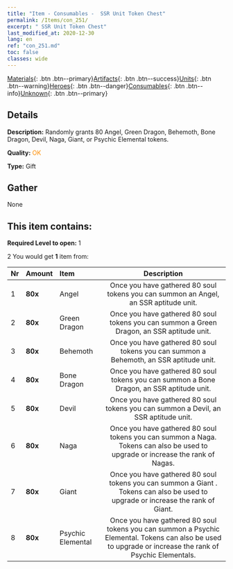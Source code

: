 ```yaml
---
title: "Item - Consumables -  SSR Unit Token Chest"
permalink: /Items/con_251/
excerpt: " SSR Unit Token Chest"
last_modified_at: 2020-12-30
lang: en
ref: "con_251.md"
toc: false
classes: wide
---
```

 [Materials](/Items/){: .btn .btn--primary}[Artifacts](/Items/Artifacts/){: .btn .btn--success}[Units](/Items/Units/){: .btn .btn--warning}[Heroes](/Items/Heroes/){: .btn .btn--danger}[Consumables](/Items/Consumables/){: .btn .btn--info}[Unknown](/Items/Unknown/){: .btn .btn--primary}

## Details
 **Description:** Randomly grants 80 Angel, Green Dragon, Behemoth, Bone Dragon, Devil, Naga, Giant, or Psychic Elemental tokens.

 **Quality:** <span style="color: #FF8C00">OK</span>

 **Type:** Gift

## Gather

  None

## This item contains:

 **Required Level to open:** 1

 2 You would get **1** item  from:

  | Nr | Amount |     Item    | Description |
  |:---|:-------|:------------|:-----------:|
  | 1 |  **80x** | Angel | Once you have gathered 80 soul tokens you can summon an Angel, an SSR aptitude unit.  | 
  | 2 |  **80x** | Green Dragon | Once you have gathered 80 soul tokens you can summon a Green Dragon, an SSR aptitude unit.  | 
  | 3 |  **80x** | Behemoth | Once you have gathered 80 soul tokens you can summon a Behemoth, an SSR aptitude unit.  | 
  | 4 |  **80x** | Bone Dragon | Once you have gathered 80 soul tokens you can summon a Bone Dragon, an SSR aptitude unit.  | 
  | 5 |  **80x** | Devil | Once you have gathered 80 soul tokens you can summon a Devil, an SSR aptitude unit.  | 
  | 6 |  **80x** | Naga | Once you have gathered 80 soul tokens you can summon a Naga. Tokens can also be used to upgrade or increase the rank of Nagas.  | 
  | 7 |  **80x** | Giant  | Once you have gathered 80 soul tokens you can summon a Giant . Tokens can also be used to upgrade or increase the rank of Giant.  | 
  | 8 |  **80x** | Psychic Elemental | Once you have gathered 80 soul tokens you can summon a Psychic Elemental. Tokens can also be used to upgrade or increase the rank of Psychic Elementals.  | 
